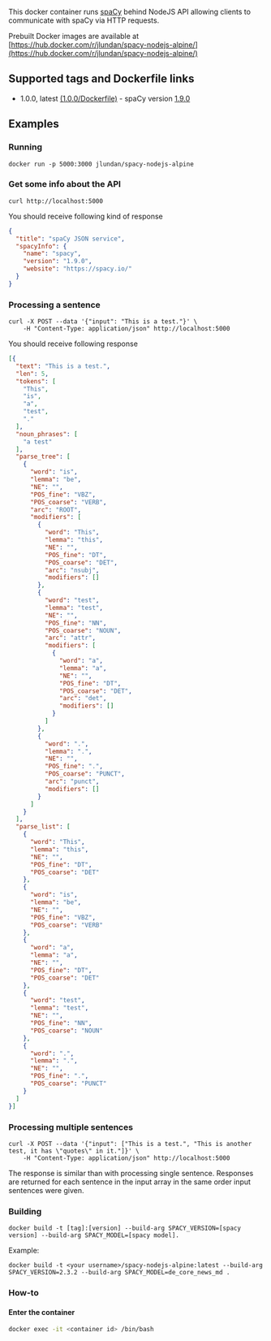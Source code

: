 This docker container runs [spaCy](https://spacy.io/) behind NodeJS API allowing clients to communicate with spaCy via HTTP requests.

Prebuilt Docker images are available at [https://hub.docker.com/r/jlundan/spacy-nodejs-alpine/](https://hub.docker.com/r/jlundan/spacy-nodejs-alpine/)
## Supported tags and Dockerfile links

* 1.0.0, latest [(1.0.0/Dockerfile)](https://github.com/jlundan/spacy-nodejs-alpine/blob/1.0.0/Dockerfile) - spaCy version [1.9.0](https://github.com/explosion/spaCy/releases/tag/v1.9.0)

## Examples ##
### Running ###
```
docker run -p 5000:3000 jlundan/spacy-nodejs-alpine
```

### Get some info about the API ###
```
curl http://localhost:5000
```

You should receive following kind of response
```json
{
  "title": "spaCy JSON service",
  "spacyInfo": {
    "name": "spacy",
    "version": "1.9.0",
    "website": "https://spacy.io/"
  }
}
```

### Processing a sentence ###
```
curl -X POST --data '{"input": "This is a test."}' \
    -H "Content-Type: application/json" http://localhost:5000
```

You should receive following response

```json
[{
  "text": "This is a test.",
  "len": 5,
  "tokens": [
    "This",
    "is",
    "a",
    "test",
    "."
  ],
  "noun_phrases": [
    "a test"
  ],
  "parse_tree": [
    {
      "word": "is",
      "lemma": "be",
      "NE": "",
      "POS_fine": "VBZ",
      "POS_coarse": "VERB",
      "arc": "ROOT",
      "modifiers": [
        {
          "word": "This",
          "lemma": "this",
          "NE": "",
          "POS_fine": "DT",
          "POS_coarse": "DET",
          "arc": "nsubj",
          "modifiers": []
        },
        {
          "word": "test",
          "lemma": "test",
          "NE": "",
          "POS_fine": "NN",
          "POS_coarse": "NOUN",
          "arc": "attr",
          "modifiers": [
            {
              "word": "a",
              "lemma": "a",
              "NE": "",
              "POS_fine": "DT",
              "POS_coarse": "DET",
              "arc": "det",
              "modifiers": []
            }
          ]
        },
        {
          "word": ".",
          "lemma": ".",
          "NE": "",
          "POS_fine": ".",
          "POS_coarse": "PUNCT",
          "arc": "punct",
          "modifiers": []
        }
      ]
    }
  ],
  "parse_list": [
    {
      "word": "This",
      "lemma": "this",
      "NE": "",
      "POS_fine": "DT",
      "POS_coarse": "DET"
    },
    {
      "word": "is",
      "lemma": "be",
      "NE": "",
      "POS_fine": "VBZ",
      "POS_coarse": "VERB"
    },
    {
      "word": "a",
      "lemma": "a",
      "NE": "",
      "POS_fine": "DT",
      "POS_coarse": "DET"
    },
    {
      "word": "test",
      "lemma": "test",
      "NE": "",
      "POS_fine": "NN",
      "POS_coarse": "NOUN"
    },
    {
      "word": ".",
      "lemma": ".",
      "NE": "",
      "POS_fine": ".",
      "POS_coarse": "PUNCT"
    }
  ]
}]
```
### Processing multiple sentences ###
```
curl -X POST --data '{"input": ["This is a test.", "This is another test, it has \"quotes\" in it."]}' \
    -H "Content-Type: application/json" http://localhost:5000
```

The response is similar than with processing single sentence. Responses are returned for each sentence in the input array
in the same order input sentences were given.

### Building ###
```
docker build -t [tag]:[version] --build-arg SPACY_VERSION=[spacy version] --build-arg SPACY_MODEL=[spacy model].
```

Example:

```
docker build -t <your username>/spacy-nodejs-alpine:latest --build-arg SPACY_VERSION=2.3.2 --build-arg SPACY_MODEL=de_core_news_md .
```

### How-to

#### Enter the container

```sh
docker exec -it <container id> /bin/bash
```
